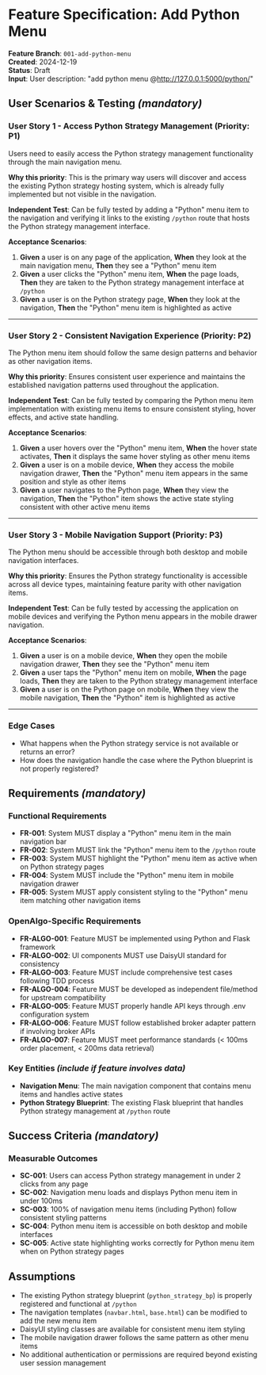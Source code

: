 # Feature Specification: Add Python Menu

**Feature Branch**: `001-add-python-menu`  
**Created**: 2024-12-19  
**Status**: Draft  
**Input**: User description: "add python menu @http://127.0.0.1:5000/python/"

## User Scenarios & Testing *(mandatory)*

### User Story 1 - Access Python Strategy Management (Priority: P1)

Users need to easily access the Python strategy management functionality through the main navigation menu.

**Why this priority**: This is the primary way users will discover and access the existing Python strategy hosting system, which is already fully implemented but not visible in the navigation.

**Independent Test**: Can be fully tested by adding a "Python" menu item to the navigation and verifying it links to the existing `/python` route that hosts the Python strategy management interface.

**Acceptance Scenarios**:

1. **Given** a user is on any page of the application, **When** they look at the main navigation menu, **Then** they see a "Python" menu item
2. **Given** a user clicks the "Python" menu item, **When** the page loads, **Then** they are taken to the Python strategy management interface at `/python`
3. **Given** a user is on the Python strategy page, **When** they look at the navigation, **Then** the "Python" menu item is highlighted as active

---

### User Story 2 - Consistent Navigation Experience (Priority: P2)

The Python menu item should follow the same design patterns and behavior as other navigation items.

**Why this priority**: Ensures consistent user experience and maintains the established navigation patterns used throughout the application.

**Independent Test**: Can be fully tested by comparing the Python menu item implementation with existing menu items to ensure consistent styling, hover effects, and active state handling.

**Acceptance Scenarios**:

1. **Given** a user hovers over the "Python" menu item, **When** the hover state activates, **Then** it displays the same hover styling as other menu items
2. **Given** a user is on a mobile device, **When** they access the mobile navigation drawer, **Then** the "Python" menu item appears in the same position and style as other items
3. **Given** a user navigates to the Python page, **When** they view the navigation, **Then** the "Python" item shows the active state styling consistent with other active menu items

---

### User Story 3 - Mobile Navigation Support (Priority: P3)

The Python menu should be accessible through both desktop and mobile navigation interfaces.

**Why this priority**: Ensures the Python strategy functionality is accessible across all device types, maintaining feature parity with other navigation items.

**Independent Test**: Can be fully tested by accessing the application on mobile devices and verifying the Python menu appears in the mobile drawer navigation.

**Acceptance Scenarios**:

1. **Given** a user is on a mobile device, **When** they open the mobile navigation drawer, **Then** they see the "Python" menu item
2. **Given** a user taps the "Python" menu item on mobile, **When** the page loads, **Then** they are taken to the Python strategy management interface
3. **Given** a user is on the Python page on mobile, **When** they view the mobile navigation, **Then** the "Python" item is highlighted as active

---

### Edge Cases

- What happens when the Python strategy service is not available or returns an error?
- How does the navigation handle the case where the Python blueprint is not properly registered?

## Requirements *(mandatory)*

### Functional Requirements

- **FR-001**: System MUST display a "Python" menu item in the main navigation bar
- **FR-002**: System MUST link the "Python" menu item to the `/python` route
- **FR-003**: System MUST highlight the "Python" menu item as active when on Python strategy pages
- **FR-004**: System MUST include the "Python" menu item in mobile navigation drawer
- **FR-005**: System MUST apply consistent styling to the "Python" menu item matching other navigation items

### OpenAlgo-Specific Requirements

- **FR-ALGO-001**: Feature MUST be implemented using Python and Flask framework
- **FR-ALGO-002**: UI components MUST use DaisyUI standard for consistency
- **FR-ALGO-003**: Feature MUST include comprehensive test cases following TDD process
- **FR-ALGO-004**: Feature MUST be developed as independent file/method for upstream compatibility
- **FR-ALGO-005**: Feature MUST properly handle API keys through .env configuration system
- **FR-ALGO-006**: Feature MUST follow established broker adapter pattern if involving broker APIs
- **FR-ALGO-007**: Feature MUST meet performance standards (< 100ms order placement, < 200ms data retrieval)

### Key Entities *(include if feature involves data)*

- **Navigation Menu**: The main navigation component that contains menu items and handles active states
- **Python Strategy Blueprint**: The existing Flask blueprint that handles Python strategy management at `/python` route

## Success Criteria *(mandatory)*

### Measurable Outcomes

- **SC-001**: Users can access Python strategy management in under 2 clicks from any page
- **SC-002**: Navigation menu loads and displays Python menu item in under 100ms
- **SC-003**: 100% of navigation menu items (including Python) follow consistent styling patterns
- **SC-004**: Python menu item is accessible on both desktop and mobile interfaces
- **SC-005**: Active state highlighting works correctly for Python menu item when on Python strategy pages

## Assumptions

- The existing Python strategy blueprint (`python_strategy_bp`) is properly registered and functional at `/python`
- The navigation templates (`navbar.html`, `base.html`) can be modified to add the new menu item
- DaisyUI styling classes are available for consistent menu item styling
- The mobile navigation drawer follows the same pattern as other menu items
- No additional authentication or permissions are required beyond existing user session management